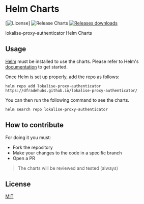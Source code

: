 # Helm Charts

[![License](https://img.shields.io/github/license/dfradehubs/lokalise-proxy-authenticator)]
![Release Charts](https://github.com/dfradehubs/lokalise-proxy-authenticator/workflows/Release%20Charts/badge.svg?branch=main)
[![Releases downloads](https://img.shields.io/github/downloads/dfradehubs/lokalise-proxy-authenticator/total.svg)](https://github.com/achetronic/lokalise-proxy-authenticator/releases)

lokalise-proxy-authenticator Helm Charts

## Usage

[Helm](https://helm.sh) must be installed to use the charts.
Please refer to Helm's [documentation](https://helm.sh/docs/) to get started.

Once Helm is set up properly, add the repo as follows:

```console
helm repo add lokalise-proxy-authenticator https://dfradehubs.github.io/lokalise-proxy-authenticator/
```

You can then run the following command to see the charts.

```console
helm search repo lokalise-proxy-authenticator
```

## How to contribute

For doing it you must:
* Fork the repository
* Make your changes to the code in a specific branch
* Open a PR

> The charts will be reviewed and tested (always)

## License

[MIT](./LICENSE)